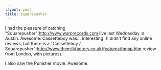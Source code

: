 ```yaml
--- 
layout: post
title: squarepusher
---
```

I had the pleasure of catching "Squarepusher":http://www.warprecords.com live last Wednesday in Austin.  Awesome.  Cassetteboy was... interesting.  (I didn't find any online reviews, but there is a "Cassetteboy / Squarepusher":http://www.themilkfactory.co.uk/features/hmsp.htm review from London, with pictures).

I also saw the Punisher movie.  Awesome.
